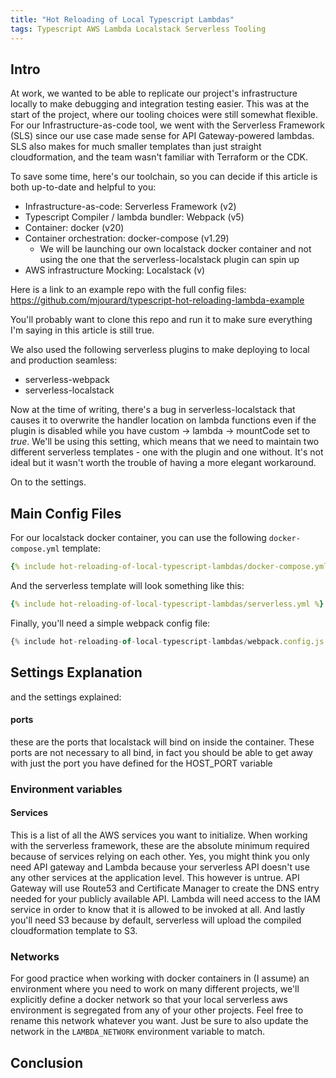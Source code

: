 ```yaml
---
title: "Hot Reloading of Local Typescript Lambdas"
tags: Typescript AWS Lambda Localstack Serverless Tooling
---
```


## Intro

At work, we wanted to be able to replicate our project's infrastructure locally to make debugging and integration testing easier.
This was at the start of the project, where our tooling choices were still somewhat flexible. 
For our Infrastructure-as-code tool, we went with the Serverless Framework (SLS) since our use case made sense for API Gateway-powered lambdas. 
SLS also makes for much smaller templates than just straight cloudformation, and the team wasn't familiar with Terraform or the CDK.

To save some time, here's our toolchain, so you can decide if this article is both up-to-date and helpful to you:
* Infrastructure-as-code: Serverless Framework (v2)
* Typescript Compiler / lambda bundler: Webpack (v5)
* Container: docker (v20)
* Container orchestration: docker-compose (v1.29)
  * We will be launching our own localstack docker container and not using the one that the serverless-localstack plugin can spin up
* AWS infrastructure Mocking: Localstack (v)

Here is a link to an example repo with the full config files: https://github.com/mjourard/typescript-hot-reloading-lambda-example

You'll probably want to clone this repo and run it to make sure everything I'm saying in this article is still true. 

We also used the following serverless plugins to make deploying to local and production seamless:
* serverless-webpack
* serverless-localstack

Now at the time of writing, there's a bug in serverless-localstack that causes it to overwrite the handler location on lambda functions even if the plugin is disabled while you have custom -> lambda -> mountCode set to *true*.
We'll be using this setting, which means that we need to maintain two different serverless templates - one with the plugin and one without. 
It's not ideal but it wasn't worth the trouble of having a more elegant workaround.

On to the settings. 

## Main Config Files
For our localstack docker container, you can use the following `docker-compose.yml` template:

```yaml
{% include hot-reloading-of-local-typescript-lambdas/docker-compose.yml %}
``` 

And the serverless template will look something like this:

```yaml
{% include hot-reloading-of-local-typescript-lambdas/serverless.yml %}
```

Finally, you'll need a simple webpack config file:

```javascript
{% include hot-reloading-of-local-typescript-lambdas/webpack.config.js %}
```

## Settings Explanation
and the settings explained:

#### ports
these are the ports that localstack will bind on inside the container. 
These ports are not necessary to all bind, in fact you should be able to get away with just the port you have defined for the HOST_PORT variable

### Environment variables
#### Services
This is a list of all the AWS services you want to initialize. 
When working with the serverless framework, these are the absolute minimum required because of services relying on each other. 
Yes, you might think you only need API gateway and Lambda because your serverless API doesn't use any other services at the application level.
This however is untrue. API Gateway will use Route53 and Certificate Manager to create the DNS entry needed for your publicly available API. 
Lambda will need access to the IAM service in order to know that it is allowed to be invoked at all. And lastly you'll need S3 because by default, serverless will upload the compiled cloudformation template to S3.

### Networks
For good practice when working with docker containers in (I assume) an environment where you need to work on many different projects, we'll explicitly define a docker network 
so that your local serverless aws environment is segregated from any of your other projects.
Feel free to rename this network whatever you want. Just be sure to also update the network in the `LAMBDA_NETWORK` environment variable to match.


## Conclusion
